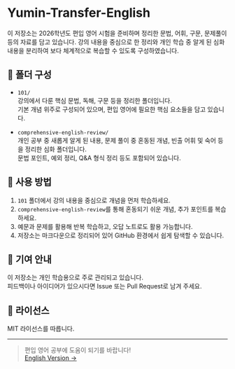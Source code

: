 # Yumin-Transfer-English

이 저장소는 2026학년도 편입 영어 시험을 준비하며 정리한 문법, 어휘, 구문, 문제풀이 등의 자료를 담고 있습니다. 강의 내용을 중심으로 한 정리와 개인 학습 중 알게 된 심화 내용을 분리하여 보다 체계적으로 복습할 수 있도록 구성하였습니다.

## 📁 폴더 구성

- `101/`  
  강의에서 다룬 핵심 문법, 독해, 구문 등을 정리한 폴더입니다.  
  기본 개념 위주로 구성되어 있으며, 편입 영어에 필요한 핵심 요소들을 담고 있습니다.

- `comprehensive-english-review/`  
  개인 공부 중 새롭게 알게 된 내용, 문제 풀이 중 혼동된 개념, 빈출 어휘 및 숙어 등을 정리한 심화 폴더입니다.  
  문법 포인트, 예외 정리, Q&A 형식 정리 등도 포함되어 있습니다.

## 🚀 사용 방법

1. `101` 폴더에서 강의 내용을 중심으로 개념을 먼저 학습하세요.  
2. `comprehensive-english-review`를 통해 혼동되기 쉬운 개념, 추가 포인트를 복습하세요.  
3. 예문과 문제를 활용해 반복 학습하고, 오답 노트로도 활용 가능합니다.  
4. 저장소는 마크다운으로 정리되어 있어 GitHub 환경에서 쉽게 탐색할 수 있습니다.

## 🤝 기여 안내

이 저장소는 개인 학습용으로 주로 관리되고 있습니다.  
피드백이나 아이디어가 있으시다면 Issue 또는 Pull Request로 남겨 주세요.

## 📄 라이선스

MIT 라이선스를 따릅니다.

---

> 편입 영어 공부에 도움이 되기를 바랍니다!  
> [English Version →](./README.en.md)

